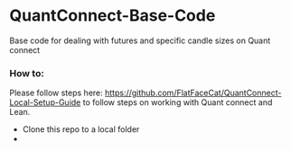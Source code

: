 # QuantConnect-Base-Code
Base code for dealing with futures and specific candle sizes on Quant connect 

### How to:
Please follow steps here: https://github.com/FlatFaceCat/QuantConnect-Local-Setup-Guide to follow steps on working with Quant connect and Lean. 

- Clone this repo to a local folder
- 
